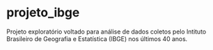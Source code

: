 # projeto_ibge
Projeto exploratório voltado para análise de dados coletos pelo Intituto Brasileiro de Geografia e Estatística (IBGE) nos últimos 40 anos.
